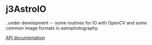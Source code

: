 # j3AstroIO

..under development -- some routines for IO with OpenCV and some common image formats in astrophotography.

[API documentation](https://joxda.github.io/j3AstroIO/doc/)
